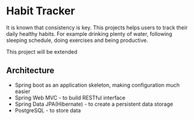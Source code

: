 # Habit Tracker
It is known that consistency is key. This projects helps users to track their daily healthy habits. For example drinking plenty of water, following sleeping schedule, doing exercises and being productive.

This project will be extended
## Architecture
- Spring boot as an application skeleton, making  configuration much easier
- Spring Web MVC - to build RESTful interface
- Spring Data JPA(Hibernate) - to create a persistent data storage
- PostgreSQL - to store data
